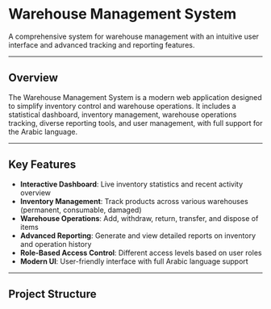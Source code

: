 # Warehouse Management System

A comprehensive system for warehouse management with an intuitive user interface and advanced tracking and reporting features.

---

## Overview

The Warehouse Management System is a modern web application designed to simplify inventory control and warehouse operations. It includes a statistical dashboard, inventory management, warehouse operations tracking, diverse reporting tools, and user management, with full support for the Arabic language.

---

## Key Features

- **Interactive Dashboard**: Live inventory statistics and recent activity overview  
- **Inventory Management**: Track products across various warehouses (permanent, consumable, damaged)  
- **Warehouse Operations**: Add, withdraw, return, transfer, and dispose of items  
- **Advanced Reporting**: Generate and view detailed reports on inventory and operation history  
- **Role-Based Access Control**: Different access levels based on user roles  
- **Modern UI**: User-friendly interface with full Arabic language support  

---

## Project Structure

